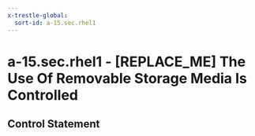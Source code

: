 ```yaml
---
x-trestle-global:
  sort-id: a-15.sec.rhel1
---
```


# a-15.sec.rhel1 - \[REPLACE_ME\] The Use Of Removable Storage Media Is Controlled

## Control Statement

